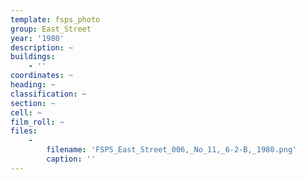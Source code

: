 ```yaml
---
template: fsps_photo
group: East_Street
year: '1980'
description: ~
buildings:
    - ''
coordinates: ~
heading: ~
classification: ~
section: ~
cell: ~
film_roll: ~
files:
    -
        filename: 'FSPS_East_Street_006,_No_11,_6-2-B,_1980.png'
        caption: ''
---
```

